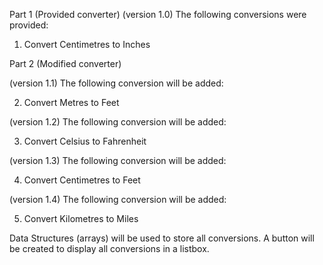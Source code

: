 Part 1 (Provided converter) 
(version 1.0) 
The following conversions were provided:
1.	Convert Centimetres to Inches

Part 2 (Modified converter) 

(version 1.1)
The following conversion will be added:

2.	Convert Metres to Feet

(version 1.2)
The following conversion will be added:

3.	Convert Celsius to Fahrenheit

(version 1.3)
The following conversion will be added:

4.	Convert Centimetres to Feet

(version 1.4)
The following conversion will be added:

5.	Convert Kilometres to Miles

Data Structures (arrays) will be used to store all conversions. A button will be created to display all conversions in a listbox.
